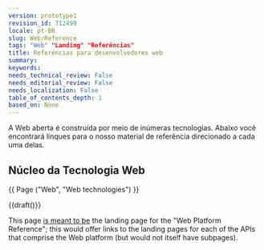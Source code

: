 ```yaml
---
version: prototype1
revision_id: 712499
locale: pt-BR
slug: Web/Reference
tags: "Web" "Landing" "Referências"
title: Referências para desenvolvedores web
summary: 
keywords: 
needs_technical_review: False
needs_editorial_review: False
needs_localization: False
table_of_contents_depth: 1
based_on: None
---
```

<p>A Web aberta é construída por meio de inúmeras tecnologias. Abaixo você encontrará linques para o nosso material de referência direcionado a cada uma delas.</p>
<div class="row topicpage-table">
 <div class="section">
  <h2 class="Documentation" id="N.C3.BAcleo_da_Tecnologia_Web">Núcleo da Tecnologia Web</h2>
  <p>{{ Page ("Web", "Web technologies") }}</p>
 </div>
 <div class="section">
  <p>{{draft()}}</p>
  <p>This page <a href="/en-US/docs/Project:MDN/Plans_and_status/Web_platform">is meant to be</a> the landing page for the "Web Platform Reference"; this would offer links to the landing pages for each of the APIs that comprise the Web platform (but would not itself have subpages).</p>
 </div>
</div>
<p>&nbsp;</p>

